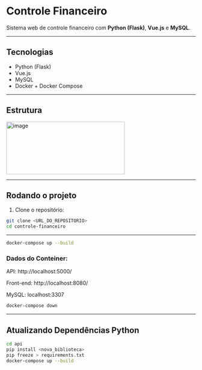 # Controle Financeiro

Sistema web de controle financeiro com **Python (Flask)**, **Vue.js** e **MySQL**.

---

## Tecnologias
- Python (Flask)
- Vue.js
- MySQL
- Docker + Docker Compose

---

## Estrutura

<img width="315" height="140" alt="image" src="https://github.com/user-attachments/assets/edf8423e-d4c8-4048-9abb-8f49fe674b1d" />


---

## Rodando o projeto

1. Clone o repositório:

```bash
git clone <URL_DO_REPOSITORIO>
cd controle-financeiro
````
---
```bash
docker-compose up --build
````
### Dados do Conteiner:
API: http://localhost:5000/

Front-end: http://localhost:8080/

MySQL: localhost:3307

```bash
docker-compose down
````
---

## Atualizando Dependências Python

```bash
cd api
pip install <nova_biblioteca>
pip freeze > requirements.txt
docker-compose up --build
````
